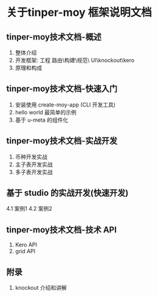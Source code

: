 # 关于tinper-moy 框架说明文档


## tinper-moy技术文档-概述
1. 整体介绍
2. 开发框架: 工程 路由\构建\规范\ UI\knockout\kero
2. 原理和构成

## tinper-moy技术文档-快速入门
1. 安装使用 create-moy-app (CLI 开发工具)
2. hello world 最简单的示例
3. 基于 u-meta 的组件化

## tinper-moy技术文档-实战开发
1. 币种开发实战
2. 主子表开发实战
3. 多子表开发实战

## 基于 studio 的实战开发(快速开发)
4.1 案例1
4.2 案例2

## tinper-moy技术文档-技术 API
1. Kero API
2. grid API

## 附录
1. knockout 介绍和讲解


